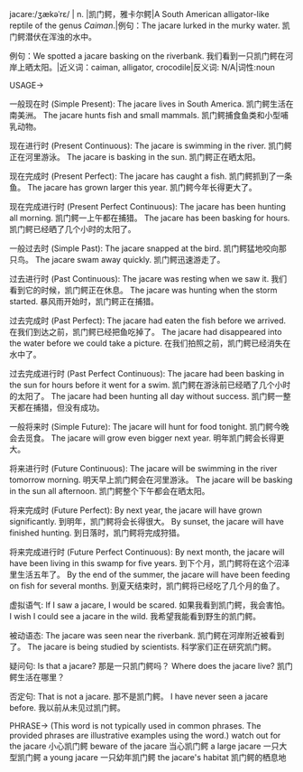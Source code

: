 jacare:/ʒækəˈrɛ/ | n. |凯门鳄，雅卡尔鳄|A South American alligator-like reptile of the genus *Caiman*.|例句：The jacare lurked in the murky water.  凯门鳄潜伏在浑浊的水中。

例句：We spotted a jacare basking on the riverbank. 我们看到一只凯门鳄在河岸上晒太阳。|近义词：caiman, alligator, crocodile|反义词: N/A|词性:noun

USAGE->

一般现在时 (Simple Present):
The jacare lives in South America. 凯门鳄生活在南美洲。
The jacare hunts fish and small mammals. 凯门鳄捕食鱼类和小型哺乳动物。

现在进行时 (Present Continuous):
The jacare is swimming in the river. 凯门鳄正在河里游泳。
The jacare is basking in the sun. 凯门鳄正在晒太阳。

现在完成时 (Present Perfect):
The jacare has caught a fish. 凯门鳄抓到了一条鱼。
The jacare has grown larger this year. 凯门鳄今年长得更大了。

现在完成进行时 (Present Perfect Continuous):
The jacare has been hunting all morning. 凯门鳄一上午都在捕猎。
The jacare has been basking for hours. 凯门鳄已经晒了几个小时的太阳了。

一般过去时 (Simple Past):
The jacare snapped at the bird. 凯门鳄猛地咬向那只鸟。
The jacare swam away quickly. 凯门鳄迅速游走了。

过去进行时 (Past Continuous):
The jacare was resting when we saw it. 我们看到它的时候，凯门鳄正在休息。
The jacare was hunting when the storm started.  暴风雨开始时，凯门鳄正在捕猎。

过去完成时 (Past Perfect):
The jacare had eaten the fish before we arrived. 在我们到达之前，凯门鳄已经把鱼吃掉了。
The jacare had disappeared into the water before we could take a picture. 在我们拍照之前，凯门鳄已经消失在水中了。


过去完成进行时 (Past Perfect Continuous):
The jacare had been basking in the sun for hours before it went for a swim. 凯门鳄在游泳前已经晒了几个小时的太阳了。
The jacare had been hunting all day without success. 凯门鳄一整天都在捕猎，但没有成功。


一般将来时 (Simple Future):
The jacare will hunt for food tonight. 凯门鳄今晚会去觅食。
The jacare will grow even bigger next year. 明年凯门鳄会长得更大。


将来进行时 (Future Continuous):
The jacare will be swimming in the river tomorrow morning. 明天早上凯门鳄会在河里游泳。
The jacare will be basking in the sun all afternoon. 凯门鳄整个下午都会在晒太阳。


将来完成时 (Future Perfect):
By next year, the jacare will have grown significantly. 到明年，凯门鳄将会长得很大。
By sunset, the jacare will have finished hunting. 到日落时，凯门鳄将完成狩猎。



将来完成进行时 (Future Perfect Continuous):
By next month, the jacare will have been living in this swamp for five years. 到下个月，凯门鳄将在这个沼泽里生活五年了。
By the end of the summer, the jacare will have been feeding on fish for several months. 到夏天结束时，凯门鳄将已经吃了几个月的鱼了。



虚拟语气:
If I saw a jacare, I would be scared. 如果我看到凯门鳄，我会害怕。
I wish I could see a jacare in the wild. 我希望我能看到野生的凯门鳄。



被动语态:
The jacare was seen near the riverbank. 凯门鳄在河岸附近被看到了。
The jacare is being studied by scientists. 科学家们正在研究凯门鳄。



疑问句:
Is that a jacare? 那是一只凯门鳄吗？
Where does the jacare live? 凯门鳄生活在哪里？



否定句:
That is not a jacare. 那不是凯门鳄。
I have never seen a jacare before. 我以前从未见过凯门鳄。


PHRASE->
(This word is not typically used in common phrases. The provided phrases are illustrative examples using the word.)
watch out for the jacare 小心凯门鳄
beware of the jacare 当心凯门鳄
a large jacare 一只大型凯门鳄
a young jacare 一只幼年凯门鳄
the jacare's habitat 凯门鳄的栖息地 
